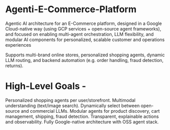 # Agenti-E-Commerce-Platform

Agentic AI architecture for an E-Commerce platform, designed in a Google Cloud-native way (using GCP services + open-source agent frameworks), and focused on enabling multi-agent orchestration, LLM flexibility, and modular AI components for personalized, scalable customer and operations experiences

Supports multi-brand online stores, personalized shopping agents, dynamic LLM routing, and backend automation (e.g. order handling, fraud detection, returns).

# High-Level Goals -

Personalized shopping agents per user/storefront.
Multimodal understanding (text/image search).
Dynamically select between open-source and commercial LLMs.
Modular agents for product discovery, cart management, shipping, fraud detection.
Transparent, explainable actions and observability.
Fully Google-native architecture with OSS agent stack.
